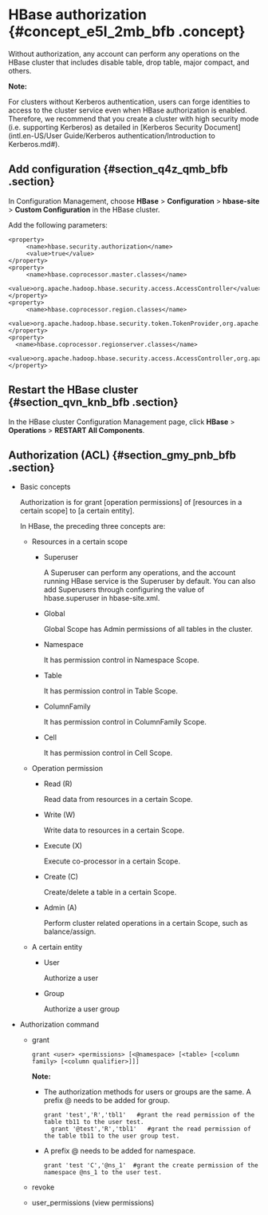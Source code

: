 # HBase authorization {#concept_e5l_2mb_bfb .concept}

Without authorization, any account can perform any operations on the HBase cluster that includes disable table, drop table, major compact, and others.

**Note:** 

For clusters without Kerberos authentication, users can forge identities to access to the cluster service even when HBase authorization is enabled. Therefore, we recommend that you create a cluster with high security mode \(i.e. supporting Kerberos\) as detailed in [Kerberos Security Document](intl.en-US/User Guide/Kerberos authentication/Introduction to Kerberos.md#).

## Add configuration {#section_q4z_qmb_bfb .section}

In Configuration Management, choose **HBase** \> **Configuration** \> **hbase-site** \> **Custom Configuration** in the HBase cluster.

Add the following parameters:

```
<property>
     <name>hbase.security.authorization</name>
     <value>true</value>
</property>
<property>
     <name>hbase.coprocessor.master.classes</name>
     <value>org.apache.hadoop.hbase.security.access.AccessController</value>
</property>
<property>
     <name>hbase.coprocessor.region.classes</name>
 <value>org.apache.hadoop.hbase.security.token.TokenProvider,org.apache.hadoop.hbase.security.access.AccessController</value>
</property>
<property>
  <name>hbase.coprocessor.regionserver.classes</name>
  <value>org.apache.hadoop.hbase.security.access.AccessController,org.apache.hadoop.hbase.security.token.TokenProvider</value>
</property>
```

## Restart the HBase cluster {#section_qvn_knb_bfb .section}

In the HBase cluster Configuration Management page, click **HBase** \> **Operations** \> **RESTART All Components**.

## Authorization \(ACL\) {#section_gmy_pnb_bfb .section}

-   Basic concepts

    Authorization is for grant \[operation permissions\] of \[resources in a certain scope\] to \[a certain entity\].

    In HBase, the preceding three concepts are:

    -   Resources in a certain scope
        -   Superuser

            A Superuser can perform any operations, and the account running HBase service is the Superuser by default. You can also add Superusers through configuring the value of hbase.superuser in hbase-site.xml.

        -   Global

            Global Scope has Admin permissions of all tables in the cluster.

        -   Namespace

            It has permission control in Namespace Scope.

        -   Table

            It has permission control in Table Scope.

        -   ColumnFamily

            It has permission control in ColumnFamily Scope.

        -   Cell

            It has permission control in Cell Scope.

    -   Operation permission
        -   Read \(R\)

            Read data from resources in a certain Scope.

        -   Write \(W\)

            Write data to resources in a certain Scope.

        -   Execute \(X\)

            Execute co-processor in a certain Scope.

        -   Create \(C\)

            Create/delete a table in a certain Scope.

        -   Admin \(A\)

            Perform cluster related operations in a certain Scope, such as balance/assign.

    -   A certain entity
        -   User

            Authorize a user

        -   Group

            Authorize a user group

-   Authorization command
    -   grant

        ```
        grant <user> <permissions> [<@namespace> [<table> [<column family> [<column qualifier>]]]
        ```

        **Note:** 

        -   The authorization methods for users or groups are the same. A prefix @ needs to be added for group.

            ```
            grant 'test','R','tbl1'   #grant the read permission of the table tb11 to the user test.
              grant '@test','R','tbl1'   #grant the read permission of the table tb11 to the user group test.
            ```

        -   A prefix @ needs to be added for namespace.

            ```
            grant 'test 'C','@ns_1'  #grant the create permission of the namespace @ns_1 to the user test.
            ```

    -   revoke
    -   user\_permissions \(view permissions\)

